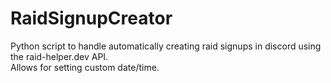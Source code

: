 # RaidSignupCreator

Python script to handle automatically creating raid signups in discord using the raid-helper.dev API.  
Allows for setting custom date/time.
